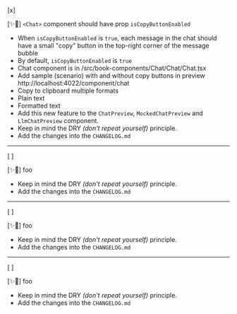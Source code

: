 [x]

[✨🏀] `<Chat>` component should have prop `isCopyButtonEnabled`

-   When `isCopyButtonEnabled` is `true`, each message in the chat should have a small "copy" button in the top-right corner of the message bubble
-   By default, `isCopyButtonEnabled` is `true`
-   Chat component is in /src/book-components/Chat/Chat/Chat.tsx
-   Add sample (scenario) with and without copy buttons in preview http://localhost:4022/component/chat
-   Copy to clipboard multiple formats
-   Plain text
-   Formatted text
-   Add this new feature to the `ChatPreview`, `MockedChatPreview` and `LlmChatPreview` component.
-   Keep in mind the DRY _(don't repeat yourself)_ principle.
-   Add the changes into the `CHANGELOG.md`

---

[ ]

[✨🏀] foo

-   Keep in mind the DRY _(don't repeat yourself)_ principle.
-   Add the changes into the `CHANGELOG.md`

---

[ ]

[✨🏀] foo

-   Keep in mind the DRY _(don't repeat yourself)_ principle.
-   Add the changes into the `CHANGELOG.md`

---

[ ]

[✨🏀] foo

-   Keep in mind the DRY _(don't repeat yourself)_ principle.
-   Add the changes into the `CHANGELOG.md`
